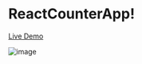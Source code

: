 # ReactCounterApp!
[Live Demo](https://reactnew-counter-app.herokuapp.com/)



![image](https://user-images.githubusercontent.com/97435544/185047831-845e5c18-9812-40f9-9d8f-04f5d17c4784.png)

